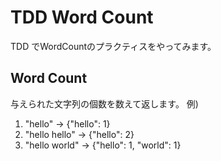# TDD Word Count
TDD でWordCountのプラクティスをやってみます。

## Word Count
与えられた文字列の個数を数えて返します。
例)
1. "hello" -> {"hello": 1}
2. "hello hello" -> {"hello": 2}
3. "hello world" -> {"hello": 1, "world": 1}
